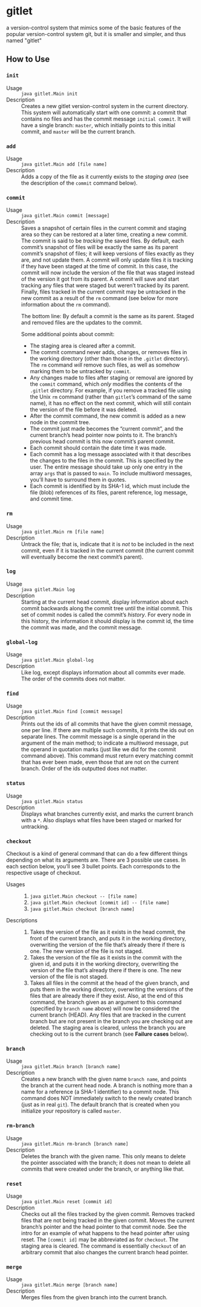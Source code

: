 # gitlet
a version-control system that mimics some of the basic features of the popular version-control system git, but it is smaller and simpler, and thus named "gitlet"

## How to Use

<h3 id="init"><code class="language-plaintext highlighter-rouge">init</code></h3> <dl> <dt>Usage</dt> <dd><code class="language-plaintext highlighter-rouge">java gitlet.Main init</code></dd> <dt>Description</dt> <dd>Creates a new gitlet version-control system in the current directory. This system will automatically start with one commit: a commit that contains no files and has the commit message <code class="language-plaintext highlighter-rouge">initial commit</code>. It will have a single branch: <code class="language-plaintext highlighter-rouge">master</code>, which initially points to this initial commit, and <code class="language-plaintext highlighter-rouge">master</code> will be the current branch.</dd> </dl> 

<h3 id="add"><code class="language-plaintext highlighter-rouge">add</code></h3> <dl> <dt>Usage</dt> <dd><code class="language-plaintext highlighter-rouge">java gitlet.Main add [file name]</code></dd> <dt>Description</dt> <dd>Adds a copy of the file as it currently exists to the <em>staging area</em> (see the description of the <code class="language-plaintext highlighter-rouge">commit</code> command below).</dd> </dl> 

<h3 id="commit"><code class="language-plaintext highlighter-rouge">commit</code></h3> <dl> <dt>Usage</dt> <dd><code class="language-plaintext highlighter-rouge">java gitlet.Main commit [message]</code></dd> <dt>Description</dt> <dd>Saves a snapshot of certain files in the current commit and staging area so they can be restored at a later time, creating a new commit. The commit is said to be <em>tracking</em> the saved files. By default, each commit’s snapshot of files will be exactly the same as its parent commit’s snapshot of files; it will keep versions of files exactly as they are, and not update them. A commit will only update files it is tracking if they have been staged at the time of commit. In this case, the commit will now include the version of the file that was staged instead of the version it got from its parent. A commit will save and start tracking any files that were staged but weren’t tracked by its parent. Finally, files tracked in the current commit may be untracked in the new commit as a result of the <code class="language-plaintext highlighter-rouge">rm</code> command (see below for more information about the <code class="language-plaintext highlighter-rouge">rm</code> command). <p>The bottom line: By default a commit is the same as its parent. Staged and removed files are the updates to the commit.</p> <p>Some additional points about commit:</p> <ul> <li>The staging area is cleared after a commit.</li> <li>The commit command never adds, changes, or removes files in the working directory (other than those in the <code class="language-plaintext highlighter-rouge">.gitlet</code> directory). The <code class="language-plaintext highlighter-rouge">rm</code> command <em>will</em> remove such files, as well as somehow marking them to be untracked by <code class="language-plaintext highlighter-rouge">commit</code>.</li> <li>Any changes made to files after staging or removal are ignored by the <code class="language-plaintext highlighter-rouge">commit</code> command, which <em>only</em> modifies the contents of the <code class="language-plaintext highlighter-rouge">.gitlet</code> directory. For example, if you remove a tracked file using the Unix <code class="language-plaintext highlighter-rouge">rm</code> command (rather than <code class="language-plaintext highlighter-rouge">gitlet</code>’s command of the same name), it has no effect on the next commit, which will still contain the version of the file before it was deleted.</li> <li>After the commit command, the new commit is added as a new node in the commit tree.</li> <li>The commit just made becomes the “current commit”, and the current branch’s head pointer now points to it. The branch’s previous head commit is this now commit’s parent commit.</li> <li>Each commit should contain the date time it was made.</li> <li>Each commit has a log message associated with it that describes the changes to the files in the commit. This is specified by the user. The entire message should take up only one entry in the array <code class="language-plaintext highlighter-rouge">args</code> that is passed to <code class="language-plaintext highlighter-rouge">main</code>. To include multiword messages, you’ll have to surround them in quotes.</li> <li>Each commit is identified by its SHA-1 id, which must include the file (blob) references of its files, parent reference, log message, and commit time.</li> </ul> </dd>  </dl> 

<h3 id="rm"><code class="language-plaintext highlighter-rouge">rm</code></h3> <dl> <dt>Usage</dt> <dd><code class="language-plaintext highlighter-rouge">java gitlet.Main rm [file name]</code></dd> <dt>Description</dt> <dd>Untrack the file; that is, indicate  that it is <em>not</em> to be included in the next commit, even if it is tracked in the current commit (the current commit will eventually become the next commit’s parent).  </ul> </dd> </dl>

<h3 id="log"><code class="language-plaintext highlighter-rouge">log</code></h3> <dl> <dt>Usage</dt> <dd><code class="language-plaintext highlighter-rouge">java gitlet.Main log</code></dd> <dt>Description</dt> <dd>Starting at the current head commit, display information about each commit backwards along the commit tree until the initial commit. This set of commit nodes is called the commit’s <em>history</em>. For every node in this history, the information it should display is the commit id, the time the commit was made, and the commit message.</dl>

<h3 id="global-log"><code class="language-plaintext highlighter-rouge">global-log</code></h3> <dl> <dt>Usage</dt> <dd><code class="language-plaintext highlighter-rouge">java gitlet.Main global-log</code></dd> <dt>Description</dt> <dd>Like log, except displays information about all commits ever made. The order of the commits does not matter.</dd> </dl>

<h3 id="find"><code class="language-plaintext highlighter-rouge">find</code></h3> <dl> <dt>Usage</dt> <dd><code class="language-plaintext highlighter-rouge">java gitlet.Main find [commit message]</code></dd> <dt>Description</dt> <dd>Prints out the ids of all commits that have the given commit message, one per line. If there are multiple such commits, it prints the ids out on separate lines. The commit message is a single operand in the argument of the main method; to indicate a multiword message, put the operand in quotation marks (just like we did for the commit command above). This command must return every matching commit that has ever been made, even those that are not on the current branch. Order of the ids outputted does not matter.</dd> </dl>

<h3 id="status"><code class="language-plaintext highlighter-rouge">status</code></h3> <dl> <dt>Usage</dt> <dd><code class="language-plaintext highlighter-rouge">java gitlet.Main status</code></dd> <dt>Description</dt> <dd>Displays what branches currently exist, and marks the current branch with a <code class="language-plaintext highlighter-rouge">*</code>. Also displays what files have been staged or marked for untracking. </dd> </dl> 

<h3 id="checkout"><code class="language-plaintext highlighter-rouge">checkout</code></h3> <p>Checkout is a kind of general command that can do a few different things depending on what its arguments are. There are 3 possible use cases. In each section below, you’ll see 3 bullet points. Each corresponds to the respective usage of checkout.</p> <dl> <dt>Usages</dt> <dd> <ol> <li><code class="language-plaintext highlighter-rouge">java gitlet.Main checkout -- [file name]</code></li> <li><code class="language-plaintext highlighter-rouge">java gitlet.Main checkout [commit id] -- [file name]</code></li> <li><code class="language-plaintext highlighter-rouge">java gitlet.Main checkout [branch name]</code></li> </ol> </dd> <dt>Descriptions</dt> <dd> <ol> <li>Takes the version of the file as it exists in the head commit, the front of the current branch, and puts it in the working directory, overwriting the version of the file that’s already there if there is one. The new version of the file is not staged.</li> <li>Takes the version of the file as it exists in the commit with the given id, and puts it in the working directory, overwriting the version of the file that’s already there if there is one. The new version of the file is not staged.</li> <li>Takes all files in the commit at the head of the given branch, and puts them in the working directory, overwriting the versions of the files that are already there if they exist. Also, at the end of this command, the branch given as an argument to this command (specified by <code class="language-plaintext highlighter-rouge">branch name</code> above) will now be considered the current branch (HEAD). Any files that are tracked in the current branch but are not present in the branch you are checking out are deleted. The staging area is cleared, unless the branch you are checking out to is the current branch (see <strong>Failure cases</strong> below).</li> </ol> </dd> </dl>

<h3 id="branch"><code class="language-plaintext highlighter-rouge">branch</code></h3> <dl> <dt>Usage</dt> <dd><code class="language-plaintext highlighter-rouge">java gitlet.Main branch [branch name]</code></dd> <dt>Description</dt> <dd>Creates a new branch with the given name <code class="language-plaintext highlighter-rouge">branch name</code>, and points the branch at the current head node. A branch is nothing more than a name for a reference (a SHA-1 identifier) to a commit node. This command does NOT immediately switch to the newly created branch (just as in real <code class="language-plaintext highlighter-rouge">git</code>). The default branch that is created when you initialize your repository is called <code class="language-plaintext highlighter-rouge">master</code>.</dd> </dl>

<h3 id="rm-branch"><code class="language-plaintext highlighter-rouge">rm-branch</code></h3> <dl> <dt>Usage</dt> <dd><code class="language-plaintext highlighter-rouge">java gitlet.Main rm-branch [branch name]</code></dd> <dt>Description</dt> <dd>Deletes the branch with the given name. This only means to delete the pointer associated with the branch; it does not mean to delete all commits that were created under the branch, or anything like that.</dd> </dl> 

<h3 id="reset"><code class="language-plaintext highlighter-rouge">reset</code></h3> <dl> <dt>Usage</dt> <dd><code class="language-plaintext highlighter-rouge">java gitlet.Main reset [commit id]</code></dd> <dt>Description</dt> <dd>Checks out all the files tracked by the given commit. Removes tracked files that are not being tracked in the given commit. Moves the current branch’s pointer and the head pointer to that commit node. See the intro for an example of what happens to the head pointer after using reset. The <code class="language-plaintext highlighter-rouge">[commit id]</code> may be abbreviated as for <code class="language-plaintext highlighter-rouge">checkout</code>. The staging area is cleared. The command is essentially <code class="language-plaintext highlighter-rouge">checkout</code> of an arbitrary commit that also changes the current branch head pointer.</dd> </dl> 

<h3 id="merge"><code class="language-plaintext highlighter-rouge">merge</code></h3> <dl> <dt>Usage</dt> <dd><code class="language-plaintext highlighter-rouge">java gitlet.Main merge [branch name]</code></dd> <dt>Description</dt> <dd>Merges files from the given branch into the current branch. </dd> </dl>
